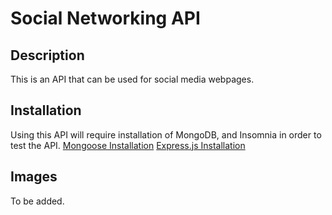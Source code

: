 # Social Networking API

## Description

This is an API that can be used for social media webpages.

## Installation

Using this API will require installation of MongoDB, and Insomnia in order to test the API.
[Mongoose Installation](https://www.npmjs.com/package/mongoose)
[Express.js Installation](https://www.npmjs.com/package/express)

## Images

To be added.
